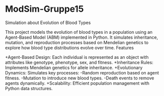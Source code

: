 # ModSim-Gruppe15
Simulation about Evolution of Blood Types

This project models the evolution of blood types in a population using an Agent-Based Model (ABM) implemented in Python. It simulates inheritance, mutation, and reproduction processes based on Mendelian genetics to explore how blood type distributions evolve over time.
Features

  +Agent-Based Design: Each individual is represented as an object with attributes like genotype, phenotype, sex, and fitness.
  +Inheritance Rules: Implements Mendelian genetics for allele inheritance.
  +Evolutionary Dynamics: Simulates key processes:
        -Random reproduction based on agent fitness.
        -Mutation to introduce new blood types.
        -Death events to remove agents dynamically.
  +Scalability: Efficient population management with Python data structures.
